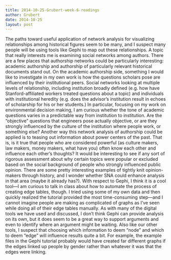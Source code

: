 ```yaml
---
title: 2014-10-25-Grubert-week-6-readings
author: Grubert
date: 2014-10-25
layout: post
---
```

The paths toward useful application of network analysis for visualizing relationships among historical figures seem to be many, and I suspect many people will be using tools like Gephi to map out these relationships.  A topic that really interests me is examining social networks among authors. There are a few places that authorship networks could be particularly interesting: academic authorship and authorship of particularly relevant historical documents stand out. On the academic authorship side, something I would like to investigate in my own work is how the questions scholars pose are influenced by their institutional peers. Social networks looking at multiple levels of relationship, including institution broadly defined (e.g. how have Stanford-affiliated workers treated questions about a topic) and individuals with institutional heredity (e.g. does the advisor’s institution result in echoes of scholarship for his or her students.) In particular, focusing on my work on environmental decision making, I am curious whether the tone of academic questions varies in a predictable way from institution to institution. Are the “objective” questions that engineers pose actually objective, or are they strongly influenced by the culture of the institution where people work, or something else?
Another way this network analysis of authorship could be applied is to teasing out information about power centers of the past. That is, is it true that people who are considered powerful (as culture makers, law makers, money makers, what have you) often know each other and influence each other’s thoughts? It would be interesting to see if any sort of rigorous assessment about why certain topics were popular or excluded based on the social background of people who strongly influenced public opinion. There are some pretty interesting examples of tightly knit opinion-makers through history, and I wonder whether SNA could enhance analysis in that area (maybe it already has?).
With respect to Gephi, I think it is a cool tool—I am curious to talk in class about how to automate the process of creating edge tables, though. I tried using some of my own data and then quickly realized the tutorial provided the most time-consuming step—and I cannot imagine people are making as complicated of graphs as I’ve seen while doing all of their edge tables manually. As with many of the digital tools we have used and discussed, I don’t think Gephi can provide analysis on its own, but it does seem to be a great way to support arguments and even to identify where an argument might be waiting. Also like our other tools, I suspect that choosing which information to deem “node” and which to deem “edge” will influence results quite a bit. For example, the example files in the Gephi tutorial probably would have created far different graphs if the edges linked up people by gender rather than whatever it was that the edges were linking.
